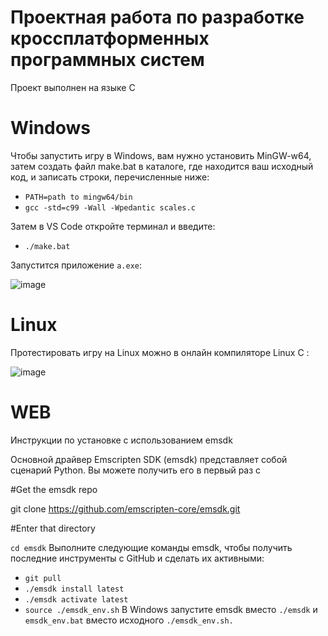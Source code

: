 # Проектная работа по разработке кроссплатформенных программных систем 

Проект выполнен на языке C

# Windows

Чтобы запустить игру в Windows, вам нужно установить MinGW-w64, затем создать файл make.bat в каталоге, где находится ваш исходный код, и записать строки, перечисленные ниже:

- `PATH=path to mingw64/bin`
- `gcc -std=c99 -Wall -Wpedantic scales.c`

Затем в VS Code откройте терминал и введите:
+ `./make.bat`

Запустится приложение `a.exe`:

![image](https://user-images.githubusercontent.com/78842344/207067657-fd1e286d-818c-4e4b-a7c3-2c5823c7db77.png)

# Linux

Протестировать игру на Linux можно в онлайн компиляторе Linux C :

![image](https://user-images.githubusercontent.com/78842344/207068887-b814b4dd-fdd8-4f65-90e8-72feb53c2975.png)

# WEB

Инструкции по установке с использованием emsdk

Основной драйвер Emscripten SDK (emsdk) представляет собой сценарий Python. Вы можете получить его в первый раз с

#Get the emsdk repo

git clone https://github.com/emscripten-core/emsdk.git

#Enter that directory

`cd emsdk`
Выполните следующие команды emsdk, чтобы получить последние инструменты с GitHub и сделать их активными:

- `git pull`
- `./emsdk install latest`
- `./emsdk activate latest`
- `source ./emsdk_env.sh`
В Windows запустите emsdk вместо `./emsdk` и `emsdk_env.bat` вместо исходного `./emsdk_env.sh.`
